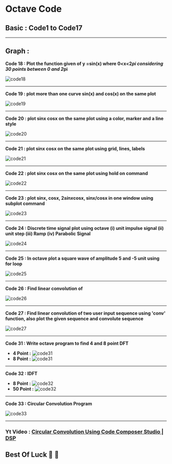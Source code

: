 # Octave Code

## Basic : Code1 to Code17

---



## Graph :

**Code 18 :  Plot the function given of y =sin(x) where 0<x<2*pi considering 30 points between 0 and 2*pi**


![code18](./assets/figcode18.png)

---

**Code 19 : plot more than one curve sin(x) and cos(x) on the same plot**


![code19](./assets/figcode19.png)

---

**Code 20 : plot sinx cosx on the same plot using a color, marker and a line style**


![code20](./assets/figcode20.png)

---

**Code 21 : plot sinx cosx on the same plot using grid, lines, labels**


![code21](./assets/figcode21.png)

---

**Code 22 : plot sinx cosx on the same plot using hold on command**


![code22](./assets/figcode22.png)

---

**Code 23 : plot sinx, cosx, 2*sinx*cosx, sinx/cosx in one window using subplot command**


![code23](./assets/figcode23.png)

---

**Code 24 : Discrete time signal plot using octave (i) unit impulse signal (ii) unit step (iii) Ramp (iv) Parabolic Signal**


![code24](./assets/figcode24.png)

---

**Code 25 : In octave plot a square wave of amplitude 5 and -5 unit using for loop**


![code25](./assets/figcode25.png)

---

**Code 26 : Find linear convolution of**


![code26](./assets/figcode26.png)

---

**Code 27 : Find linear convolution of two user input sequence using 'conv' function, also plot the given sequence and convolute sequence**


![code27](./assets/figcode27.png)

---

**Code 31 : Write octave program to find 4 and 8 point DFT**

* **4 Point :**
  ![code31](./assets/figcode31_1.png)
* **8 Point :**
  ![code31](./assets/figcode31_2.png)

---

**Code 32 : IDFT**

* **8 Point :**
  ![code32](./assets/figcode32_1.png)
* **50 Point :**
  ![code32](./assets/figcode32_2.png)

---

**Code 33 :  Circular Convolution Program**


![code33](./assets/figcode33.png)

---

### Yt Video : [Circular Convolution Using Code Composer Studio | DSP](https://youtu.be/emy8eHnrNjQ?si=Irl0b5x8LwXfR2Oz)


## Best Of Luck 🤗 🎉
